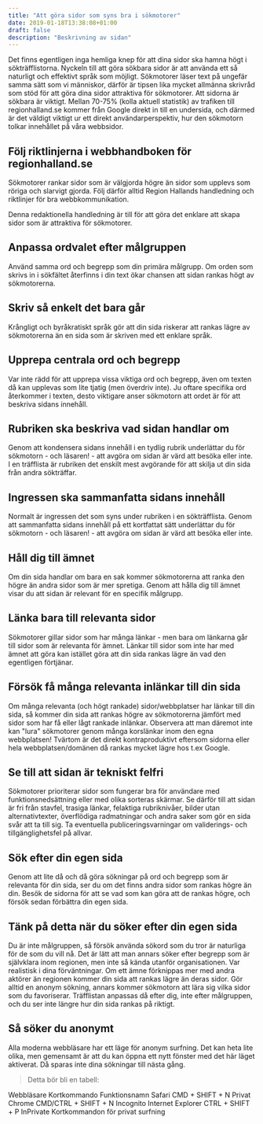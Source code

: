 ```yaml
---
title: "Att göra sidor som syns bra i sökmotorer"
date: 2019-01-18T13:38:08+01:00
draft: false
description: "Beskrivning av sidan"
---
```

Det finns egentligen inga hemliga knep för att dina sidor ska hamna högt i sökträfflistorna. Nyckeln till att göra sökbara sidor är att använda ett så naturligt och effektivt språk som möjligt. Sökmotorer läser text på ungefär samma sätt som vi människor, därför är tipsen lika mycket allmänna skrivråd som stöd för att göra dina sidor attraktiva för sökmotorer.
Att sidorna är sökbara är viktigt. Mellan 70-75% (kolla aktuell statistik) av trafiken till regionhalland.se kommer från Google direkt in till en undersida, och därmed är det väldigt viktigt ur ett direkt användarperspektiv, hur den sökmotorn tolkar innehållet på våra webbsidor.

## Följ riktlinjerna i webbhandboken för regionhalland.se
Sökmotorer rankar sidor som är välgjorda högre än sidor som upplevs som röriga och slarvigt gjorda. Följ därför alltid Region Hallands handledning och riktlinjer för bra webbkommunikation.

Denna redaktionella handledning är till för att göra det enklare att skapa sidor som är attraktiva för sökmotorer.

## Anpassa ordvalet efter målgruppen
Använd samma ord och begrepp som din primära målgrupp. Om orden som skrivs in i sökfältet återfinns i din text ökar chansen att sidan rankas högt av sökmotorerna.

## Skriv så enkelt det bara går
Krångligt och byråkratiskt språk gör att din sida riskerar att rankas lägre av sökmotorerna än en sida som är skriven med ett enklare språk.

## Upprepa centrala ord och begrepp
Var inte rädd för att upprepa vissa viktiga ord och begrepp, även om texten då kan upplevas som lite tjatig (men överdriv inte). Ju oftare specifika ord återkommer i texten, desto viktigare anser sökmotorn att ordet är för att beskriva sidans innehåll.

## Rubriken ska beskriva vad sidan handlar om
Genom att kondensera sidans innehåll i en tydlig rubrik underlättar du för sökmotorn - och läsaren! - att avgöra om sidan är värd att besöka eller inte. I en träfflista är rubriken det enskilt mest avgörande för att skilja ut din sida från andra sökträffar.

## Ingressen ska sammanfatta sidans innehåll
Normalt är ingressen det som syns under rubriken i en sökträfflista. Genom att sammanfatta sidans innehåll på ett kortfattat sätt underlättar du för sökmotorn - och läsaren! - att avgöra om sidan är värd att besöka eller inte.

## Håll dig till ämnet
Om din sida handlar om bara en sak kommer sökmotorerna att ranka den högre än andra sidor som är mer spretiga. Genom att hålla dig till ämnet visar du att sidan är relevant för en specifik målgrupp.

## Länka bara till relevanta sidor
Sökmotorer gillar sidor som har många länkar - men bara om länkarna går till sidor som är relevanta för ämnet. Länkar till sidor som inte har med ämnet att göra kan istället göra att din sida rankas lägre än vad den egentligen förtjänar.

## Försök få många relevanta inlänkar till din sida
Om många relevanta (och högt rankade) sidor/webbplatser har länkar till din sida, så kommer din sida att rankas högre av sökmotorerna jämfört med sidor som har få eller lågt rankade inlänkar. Observera att man däremot inte kan "lura" sökmotorer genom många korslänkar inom den egna webbplatsen! Tvärtom är det direkt kontraproduktivt eftersom sidorna eller hela webbplatsen/domänen då rankas mycket lägre hos t.ex Google.

## Se till att sidan är tekniskt felfri
Sökmotorer prioriterar sidor som fungerar bra för användare med funktionsnedsättning eller med olika sorteras skärmar. Se därför till att sidan är fri från stavfel, trasiga länkar, felaktiga rubriknivåer, bilder utan alternativtexter, överflödiga radmatningar och andra saker som gör en sida svår att ta till sig. Ta eventuella publiceringsvarningar om validerings- och tillgänglighetsfel på allvar.

## Sök efter din egen sida
Genom att lite då och då göra sökningar på ord och begrepp som är relevanta för din sida, ser du om det finns andra sidor som rankas högre än din. Besök de sidorna för att se vad som kan göra att de rankas högre, och försök sedan förbättra din egen sida.

## Tänk på detta när du söker efter din egen sida
Du är inte målgruppen, så försök använda sökord som du tror är naturliga för de som du vill nå. Det är lätt att man annars söker efter begrepp som är självklara inom regionen, men inte så kända utanför organisationen.
Var realistisk i dina förväntningar. Om ett ämne förknippas mer med andra aktörer än regionen kommer din sida att rankas lägre än deras sidor.
Gör alltid en anonym sökning, annars kommer sökmotorn att lära sig vilka sidor som du favoriserar. Träfflistan anpassas då efter dig, inte efter målgruppen, och du ser inte längre hur din sida rankas på riktigt.

## Så söker du anonymt
Alla moderna webbläsare har ett läge för anonym surfning. Det kan heta lite olika, men gemensamt är att du kan öppna ett nytt fönster med det här läget aktiverat. Då sparas inte dina sökningar till nästa gång.

> Detta bör bli en tabell:

Webbläsare
Kortkommando
Funktionsnamn
Safari
CMD + SHIFT + N
Privat
Chrome
CMD/CTRL + SHIFT + N
Incognito
Internet Explorer
CTRL + SHIFT + P
InPrivate
Kortkommandon för privat surfning
